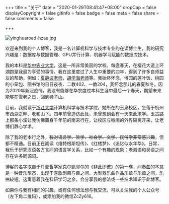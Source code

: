 +++
title = "关于"
date = "2020-01-29T08:41:47+08:00"
dropCap = false
displayCopyright = false
gitinfo = false
badge = false
meta = false
share = false
comments = false

+++

![yinghuaroad-hzau.jpg](/images/yinghuaroad-hzau.jpg "华中农业大学·樱花大道")

欢迎来到我的个人博客，我是一名计算机科学与技术专业的在读博士生，我的研究兴趣是：数据库与数据管理、GPU并行计算、机器学习赋能的数据库技术。

我的本科是[华中农业大学](https://www.hzau.edu.cn)，这是一所非常美丽的学校。每逢春天，在樱花大道上环湖跑是我最为享受的事情。我在这里度过了人生中重要的四年，得到了许多良师益友的帮助，例如：[夏静波老师](http://xiajingbo.weebly.com/)，[胡学海老师](http://coi.hzau.edu.cn/info/1123/3716.htm])等。我始终怀念，博园的莲叶饭、桃园的小笼包、图书馆的日日夜夜、二教402、一教204，我怀念那儿的春夏秋冬。因为2020年新冠疫情，我没有能够在华农度过本科生涯中最后一个春天，期望未来能够在雪老之日，回到狮子山。

目前，我就读于[浙江大学](https://www.zju.edu.cn)计算机科学与技术学院，她所在的玉泉校区，坐落于杭州市西湖之畔、老和山下。四年前曾造访此处，未曾想到会有一天来此求学。玉古路上那条小溪让我仿佛置身千年前的南宋行在，让校区与喧闹的外界隔离开来，让老博们静心学术。

除了我的老本行之外，~~我对语言学、哲学、社会学、文学、民俗学非常感兴趣~~，但都不精通。目前正在阅读《维特根斯坦传》、《红楼梦》、《追忆似水年华》。日常，我乐于研究汉语各方言间的语言学关系，比如一个有趣的现象：老湘语和吴语之间存在许多同源词。

博客的名字取自于丹麦哲学家克尔凯郭尔的《非此即彼》的第一卷，间奏曲的本意是一种音乐型态，出现于喜歌剧幕与幕之间、大型器乐曲作品乐章与乐章之间，乐曲较短。这寓意着我在科研学习之余，会分享我的想法或一些技术知识于此博客。

如果你与我有相同的兴趣，或有任何想法想与我交流，可以关注我的个人公众号（左下角二维码），或添加我的微信ZcZy616。